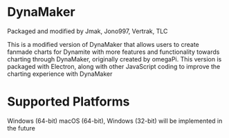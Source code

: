 # DynaMaker
Packaged and modified by Jmak, Jono997, Vertrak, TLC

This is a modified version of DynaMaker that allows users to create fanmade charts for Dynamite with more features and functionality towards charting through DynaMaker, originally created by omegaPi. 
This version is packaged with Electron, along with other JavaScript coding to improve the charting experience with DynaMaker

# Supported Platforms
Windows (64-bit)
macOS (64-bit), Windows (32-bit) will be implemented in the future
